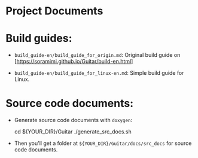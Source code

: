 # Project Documents

# Build guides:

- `build_guide-en/build_guide_for_origin.md`: Original build guide on [https://soramimi.github.io/Guitar/build-en.html]

- `build_guide-en/build_guide_for_linux-en.md`: Simple build guide for Linux.

# Source code documents:

- Generate source code documents with `doxygen`:

	cd ${YOUR_DIR}/Guitar
	./generate_src_docs.sh

- Then you'll get a folder at `${YOUR_DIR}/Guitar/docs/src_docs` for source code documents.
